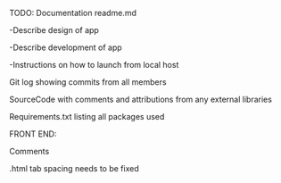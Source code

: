 TODO: Documentation
readme.md 

  -Describe design of app
  
  -Describe development of app
  
  -Instructions on how to launch from local host
  
Git log showing commits from all members

SourceCode with comments and attributions from any external libraries

Requirements.txt listing all packages used

FRONT END:

Comments

.html tab spacing needs to be fixed

